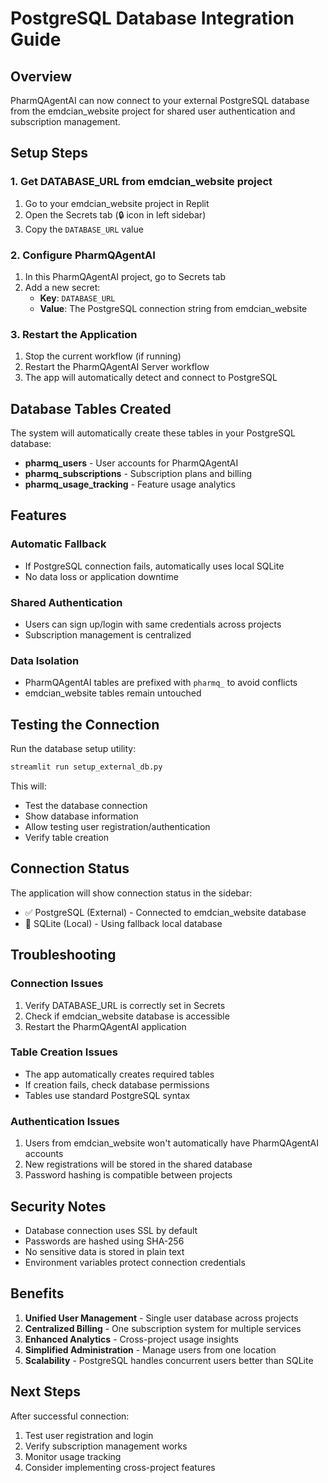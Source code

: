 # PostgreSQL Database Integration Guide

## Overview

PharmQAgentAI can now connect to your external PostgreSQL database from the emdcian_website project for shared user authentication and subscription management.

## Setup Steps

### 1. Get DATABASE_URL from emdcian_website project

1. Go to your emdcian_website project in Replit
2. Open the Secrets tab (🔒 icon in left sidebar)
3. Copy the `DATABASE_URL` value

### 2. Configure PharmQAgentAI

1. In this PharmQAgentAI project, go to Secrets tab
2. Add a new secret:
   - **Key**: `DATABASE_URL`
   - **Value**: The PostgreSQL connection string from emdcian_website

### 3. Restart the Application

1. Stop the current workflow (if running)
2. Restart the PharmQAgentAI Server workflow
3. The app will automatically detect and connect to PostgreSQL

## Database Tables Created

The system will automatically create these tables in your PostgreSQL database:

- **pharmq_users** - User accounts for PharmQAgentAI
- **pharmq_subscriptions** - Subscription plans and billing
- **pharmq_usage_tracking** - Feature usage analytics

## Features

### Automatic Fallback
- If PostgreSQL connection fails, automatically uses local SQLite
- No data loss or application downtime

### Shared Authentication
- Users can sign up/login with same credentials across projects
- Subscription management is centralized

### Data Isolation
- PharmQAgentAI tables are prefixed with `pharmq_` to avoid conflicts
- emdcian_website tables remain untouched

## Testing the Connection

Run the database setup utility:
```bash
streamlit run setup_external_db.py
```

This will:
- Test the database connection
- Show database information
- Allow testing user registration/authentication
- Verify table creation

## Connection Status

The application will show connection status in the sidebar:
- ✅ PostgreSQL (External) - Connected to emdcian_website database
- 📝 SQLite (Local) - Using fallback local database

## Troubleshooting

### Connection Issues
1. Verify DATABASE_URL is correctly set in Secrets
2. Check if emdcian_website database is accessible
3. Restart the PharmQAgentAI application

### Table Creation Issues
- The app automatically creates required tables
- If creation fails, check database permissions
- Tables use standard PostgreSQL syntax

### Authentication Issues
1. Users from emdcian_website won't automatically have PharmQAgentAI accounts
2. New registrations will be stored in the shared database
3. Password hashing is compatible between projects

## Security Notes

- Database connection uses SSL by default
- Passwords are hashed using SHA-256
- No sensitive data is stored in plain text
- Environment variables protect connection credentials

## Benefits

1. **Unified User Management** - Single user database across projects
2. **Centralized Billing** - One subscription system for multiple services
3. **Enhanced Analytics** - Cross-project usage insights
4. **Simplified Administration** - Manage users from one location
5. **Scalability** - PostgreSQL handles concurrent users better than SQLite

## Next Steps

After successful connection:
1. Test user registration and login
2. Verify subscription management works
3. Monitor usage tracking
4. Consider implementing cross-project features